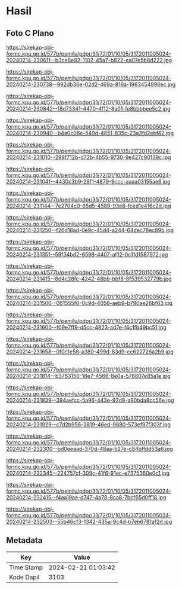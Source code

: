 # Hasil

## Foto C Plano

https://sirekap-obj-formc.kpu.go.id/577b/pemilu/pdpr/31/72/01/10/05/3172011005024-20240214-230611--b3ce8e92-1102-45a7-b822-ea07e5b8d222.jpg

https://sirekap-obj-formc.kpu.go.id/577b/pemilu/pdpr/31/72/01/10/05/3172011005024-20240214-230738--992db36e-02d2-469a-816a-1963454996ec.jpg

https://sirekap-obj-formc.kpu.go.id/577b/pemilu/pdpr/31/72/01/10/05/3172011005024-20240214-230842--f8d73341-4470-4f12-8a01-fe8bbbbee5c2.jpg

https://sirekap-obj-formc.kpu.go.id/577b/pemilu/pdpr/31/72/01/10/05/3172011005024-20240214-230940--b4a0c06e-549d-4851-835c-23a3fd2ebf42.jpg

https://sirekap-obj-formc.kpu.go.id/577b/pemilu/pdpr/31/72/01/10/05/3172011005024-20240214-231010--298f712b-d72b-4b55-9730-9e427c90139c.jpg

https://sirekap-obj-formc.kpu.go.id/577b/pemilu/pdpr/31/72/01/10/05/3172011005024-20240214-231041--4430c3b9-28f1-4879-9ccc-aaaa03155ae6.jpg

https://sirekap-obj-formc.kpu.go.id/577b/pemilu/pdpr/31/72/01/10/05/3172011005024-20240214-231144--7e2704c0-65d5-4589-93e8-fced1e416c2d.jpg

https://sirekap-obj-formc.kpu.go.id/577b/pemilu/pdpr/31/72/01/10/05/3172011005024-20240214-231250--f26d18ad-0e9c-45d4-a244-64dec78ec89b.jpg

https://sirekap-obj-formc.kpu.go.id/577b/pemilu/pdpr/31/72/01/10/05/3172011005024-20240214-231351--59f34bd2-6598-4407-af12-0c11d1587972.jpg

https://sirekap-obj-formc.kpu.go.id/577b/pemilu/pdpr/31/72/01/10/05/3172011005024-20240214-231415--8d4c28fc-4242-48bb-bbf8-8f539532779b.jpg

https://sirekap-obj-formc.kpu.go.id/577b/pemilu/pdpr/31/72/01/10/05/3172011005024-20240214-231500--061555f0-0c9d-4056-aeb9-b790ae26bf63.jpg

https://sirekap-obj-formc.kpu.go.id/577b/pemilu/pdpr/31/72/01/10/05/3172011005024-20240214-231600--f09e7ff9-d5cc-4823-ad7e-f4c1fb49bc51.jpg

https://sirekap-obj-formc.kpu.go.id/577b/pemilu/pdpr/31/72/01/10/05/3172011005024-20240214-231658--0f0c1e58-a380-499d-83d9-cc622726a2b9.jpg

https://sirekap-obj-formc.kpu.go.id/577b/pemilu/pdpr/31/72/01/10/05/3172011005024-20240214-231814--b3763150-18e7-4566-8e0a-578807e85a1e.jpg

https://sirekap-obj-formc.kpu.go.id/577b/pemilu/pdpr/31/72/01/10/05/3172011005024-20240214-231839--394aefcc-5a96-443e-92d8-a90bda8cc56e.jpg

https://sirekap-obj-formc.kpu.go.id/577b/pemilu/pdpr/31/72/01/10/05/3172011005024-20240214-231929--c7d2b956-3819-46ed-9880-573ef97f303f.jpg

https://sirekap-obj-formc.kpu.go.id/577b/pemilu/pdpr/31/72/01/10/05/3172011005024-20240214-232300--bd0eeaad-370d-48aa-b27e-c84bffdd53a6.jpg

https://sirekap-obj-formc.kpu.go.id/577b/pemilu/pdpr/31/72/01/10/05/3172011005024-20240214-232345--224757cf-309c-41f6-91ec-e7375360e0c1.jpg

https://sirekap-obj-formc.kpu.go.id/577b/pemilu/pdpr/31/72/01/10/05/3172011005024-20240214-232415--f4aa19ae-d747-4a78-8ca8-7bcf65d0ff18.jpg

https://sirekap-obj-formc.kpu.go.id/577b/pemilu/pdpr/31/72/01/10/05/3172011005024-20240214-232503--55b46cf3-1342-435a-9c4d-b7eb6781a12d.jpg


## Metadata

| Key        | Value               |
| ---------- | ------------------- |
| Time Stamp | 2024-02-21 01:03:42 |
| Kode Dapil | 3103                |



